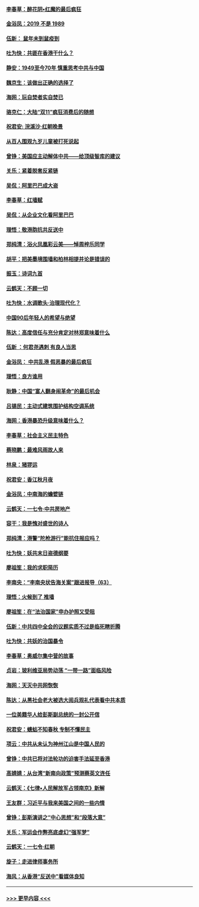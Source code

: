 #### [李春草：醉花阴•红魔的最后疯狂](../pages/nsc993/n11659287.md?t=11161101) 
#### [金浴凤：2019 不是 1989](../pages/nsc993/n11657663.md?t=11161101) 
#### [伍新： 鼠年未到鼠疫到](../pages/nsc993/n11655098.md?t=11161101) 
#### [吐为快：共匪在香港干什么？](../pages/nsc993/n11654891.md?t=11161101) 
#### [静安：1949至今70年 慎重思考中共与中国](../pages/nsc993/n11651244.md?t=11161101) 
#### [魏京生：该做出正确的选择了](../pages/nsc993/n11653084.md?t=11161101) 
#### [海网：玩自焚者实自焚已](../pages/nsc993/n11652423.md?t=11161101) 
#### [骆克仁：大陆“双11”疯狂消费后的随想](../pages/nsc993/n11652305.md?t=11161101) 
#### [祝君安: 浣溪沙·红朝晚景](../pages/nsc993/n11652258.md?t=11161101) 
#### [从百人围观九岁儿童被打死说起](../pages/nsc993/n11651030.md?t=11161101) 
#### [曾铮：美国应主动解体中共——给顶级智库的建议](../pages/nsc993/n11649888.md?t=11161101) 
#### [关乐：紧着脱套反紧链](../pages/nsc993/n11649069.md?t=11161101) 
#### [吴侃：阿里巴巴成大盗](../pages/nsc993/n11645523.md?t=11161101) 
#### [李春草：红墙赋](../pages/nsc993/n11646389.md?t=11161101) 
#### [吴侃：从企业文化看阿里巴巴](../pages/nsc993/n11645476.md?t=11161101) 
#### [理悟：敬港胞抗共反送中](../pages/nsc993/n11645466.md?t=11161101) 
#### [郑纯清：浴火凤凰彩云美——悼周梓乐同学](../pages/nsc993/n11645155.md?t=11161101) 
#### [胡平：把美墨境围墙和柏林相提并论是错误的](../pages/nsc993/n11645134.md?t=11161101) 
#### [振玉：诗词九首](../pages/nsc993/n11644081.md?t=11161101) 
#### [云鹤天：不顾一切](../pages/nsc993/n11643508.md?t=11161101) 
#### [吐为快：水调歌头·治理现代化？](../pages/nsc993/n11643485.md?t=11161101) 
#### [中国90后年轻人的希望与绝望](../pages/nsc993/n11642317.md?t=11161101) 
#### [陈达：高度信任与充分肯定对林郑意味着什么](../pages/nsc993/n11641441.md?t=11161101) 
#### [伍新 ：何君尧遇刺 有良人当思](../pages/nsc993/n11641503.md?t=11161101) 
#### [金浴凤： 中共乱港  假恶暴的最后疯狂](../pages/nsc993/n11641495.md?t=11161101) 
#### [理悟：良方谁用](../pages/nsc993/n11641463.md?t=11161101) 
#### [耿静：中国“富人翻身闹革命”的最后机会](../pages/nsc993/n11640655.md?t=11161101) 
#### [吕锡民：主动式建筑围护结构空调系统](../pages/nsc993/n11640168.md?t=11161101) 
#### [海网：香港暴恐升级意味着什么？](../pages/nsc993/n11635904.md?t=11161101) 
#### [李春草：社会主义民主特色](../pages/nsc993/n11634657.md?t=11161101) 
#### [蔡晓鹏：最难风雨故人来](../pages/nsc993/n11633145.md?t=11161101) 
#### [林泉：猪猡运](../pages/nsc993/n11631469.md?t=11161101) 
#### [祝君安：香江秋月夜](../pages/nsc993/n11631440.md?t=11161101) 
#### [金浴凤：中南海的蟾嬖链](../pages/nsc993/n11631290.md?t=11161101) 
#### [云鹤天：一七令·中共房地产](../pages/nsc993/n11630084.md?t=11161101) 
#### [容干：我是愧对盛世的诗人](../pages/nsc993/n11630059.md?t=11161101) 
#### [郑纯清：港警“陀枪游行”能抗住报应吗？](../pages/nsc993/n11629999.md?t=11161101) 
#### [吐为快：妖共末日盗德纲要](../pages/nsc993/n11628610.md?t=11161101) 
#### [廖祖笙：我的求职简历](../pages/nsc993/n11628492.md?t=11161101) 
#### [李南央：“李南央状告海关案”跟进报导（63）](../pages/nsc993/n11627039.md?t=11161101) 
#### [理悟：火候到了 推墙](../pages/nsc993/n11626917.md?t=11161101) 
#### [廖祖笙：在“法治国家”申办护照又受阻](../pages/nsc993/n11626500.md?t=11161101) 
#### [伍新：中共四中全会的议题实质不过是临死瞎折腾](../pages/nsc993/n11621774.md?t=11161101) 
#### [吐为快：共妖的治国暴令](../pages/nsc993/n11621401.md?t=11161101) 
#### [李春草：奥威尔集中营的故事](../pages/nsc993/n11621373.md?t=11161101) 
#### [贞岩：玻利维亚局势动荡 “一带一路”面临风险](../pages/nsc993/n11619480.md?t=11161101) 
#### [海网：天灭中共网恢恢](../pages/nsc993/n11618261.md?t=11161101) 
#### [陈达：从黑社会老大被选大阅兵观礼代表看中共本质](../pages/nsc993/n11618229.md?t=11161101) 
#### [一位美籍华人给彭斯副总统的一封公开信](../pages/nsc993/n11616906.md?t=11161101) 
#### [祝君安：蟪蛄不知春秋  专制不懂民主](../pages/nsc993/n11616882.md?t=11161101) 
#### [项云：中共从未认为神州江山是中国人民的](../pages/nsc993/n11616763.md?t=11161101) 
#### [曾铮：中共已将对法轮功的迫害手法延至香港](../pages/nsc993/n11616561.md?t=11161101) 
#### [高婧婧：从台湾“新南向政策”预测蔡英文连任](../pages/nsc993/n11616518.md?t=11161101) 
#### [云鹤天：《七律▪人民解放军占领南京》新解](../pages/nsc993/n11616490.md?t=11161101) 
#### [王友群：习近平与我来美国之间的一些内情](../pages/nsc993/n11615052.md?t=11161101) 
#### [曾铮：彭斯演讲之“中心思想”和“段落大意”](../pages/nsc993/n11615020.md?t=11161101) 
#### [关乐：军运会作弊亮底虚幻“强军梦”](../pages/nsc993/n11615008.md?t=11161101) 
#### [云鹤天：一七令‧红朝](../pages/nsc993/n11615000.md?t=11161101) 
#### [旋子：走进律师事务所](../pages/nsc993/n11614894.md?t=11161101) 
#### [海风：从香港“反送中”看媒体良知](../pages/nsc993/n11614480.md?t=11161101) 

----
#### [ >>> 更早内容 <<< ](../indexes/nsc993-earlier.md)
